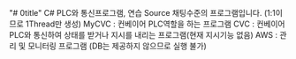 "# 0title"
C# PLC와 통신프로그램, 연습 Source
채팅수준의 프로그램입니다. (1:1이므로 1Thread만 생성)
MyCVC : 컨베이어 PLC역할을 하는 프로그램
CVC : 컨베이어 PLC와 통신하여 상태를 받거나 지시를 내리는 프로그램(현재 지시기능 없음)
AWS : 관리 및 모니터링 프로그램 (DB는 제공하지 않으므로 실행 불가)
